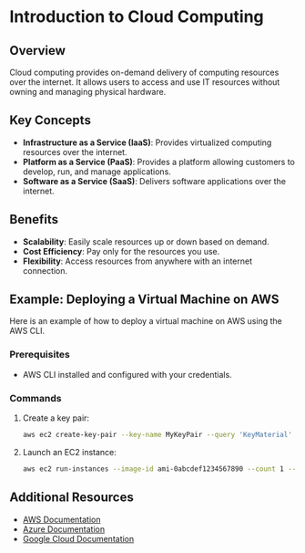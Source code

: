 # Introduction to Cloud Computing

## Overview
Cloud computing provides on-demand delivery of computing resources over the internet. It allows users to access and use IT resources without owning and managing physical hardware.

## Key Concepts
- **Infrastructure as a Service (IaaS)**: Provides virtualized computing resources over the internet.
- **Platform as a Service (PaaS)**: Provides a platform allowing customers to develop, run, and manage applications.
- **Software as a Service (SaaS)**: Delivers software applications over the internet.

## Benefits
- **Scalability**: Easily scale resources up or down based on demand.
- **Cost Efficiency**: Pay only for the resources you use.
- **Flexibility**: Access resources from anywhere with an internet connection.

## Example: Deploying a Virtual Machine on AWS
Here is an example of how to deploy a virtual machine on AWS using the AWS CLI.

### Prerequisites
- AWS CLI installed and configured with your credentials.

### Commands
1. Create a key pair:
    ```sh
    aws ec2 create-key-pair --key-name MyKeyPair --query 'KeyMaterial' --output text > MyKeyPair.pem
    ```

2. Launch an EC2 instance:
    ```sh
    aws ec2 run-instances --image-id ami-0abcdef1234567890 --count 1 --instance-type t2.micro --key-name MyKeyPair --security-group-ids sg-0123456789abcdef0 --subnet-id subnet-0123456789abcdef0
    ```

## Additional Resources
- [AWS Documentation](https://docs.aws.amazon.com/)
- [Azure Documentation](https://docs.microsoft.com/en-us/azure/)
- [Google Cloud Documentation](https://cloud.google.com/docs)